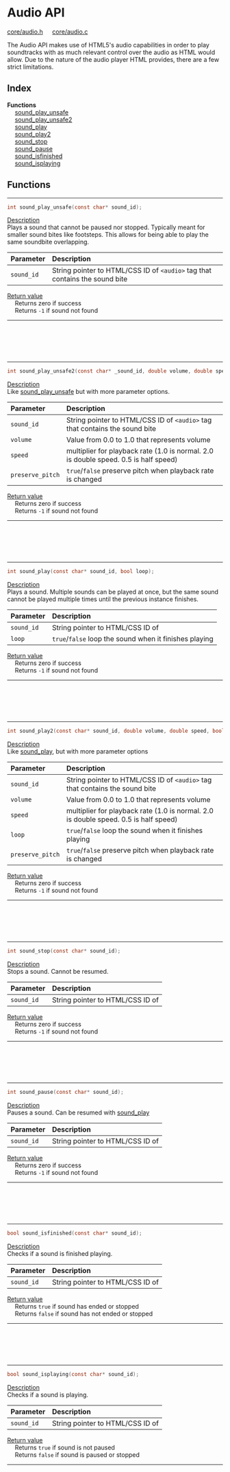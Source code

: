 # Audio API

[core/audio.h](/src/core/audio.h) &emsp; [core/audio.c](/src/core/audio.c)

The Audio API makes use of HTML5's audio capabilities in order to play soundtracks with as much relevant control over the audio as HTML would allow. Due to the nature of the audio player HTML provides, there are a few strict limitations.

<!--##### `int sound_play_unsafe(const char* sound_id);`-->

## Index

**Functions** \
&emsp; [sound_play_unsafe](#sound_play_unsafe) \
&emsp; [sound_play_unsafe2](#sound_play_unsafe2) \
&emsp; [sound_play](#sound_play) \
&emsp; [sound_play2](#sound_play2) \
&emsp; [sound_stop](#sound_stop) \
&emsp; [sound_pause](#sound_pause) \
&emsp; [sound_isfinished](#sound_isfinished) \
&emsp; [sound_isplaying](#sound_isplaying)

## Functions




---

<a name="sound_play_unsafe"></a>
```c
int sound_play_unsafe(const char* sound_id);
```

<ins>Description</ins> \
Plays a sound that cannot be paused nor stopped. Typically meant for smaller sound bites like footsteps. This allows for being able to play the same soundbite overlapping.

| Parameter | Description |
|:---|:---|
| `sound_id` | String pointer to HTML/CSS ID of `<audio>` tag that contains the sound bite |

<ins>Return value</ins> \
&emsp; Returns zero if success \
&emsp; Returns `-1` if sound not found

---
<br><br><br><br>




---

<a name="sound_play_unsafe2"></a>
```c
int sound_play_unsafe2(const char* _sound_id, double volume, double speed, bool preserve_pitch);
```

<ins>Description</ins> \
Like [sound_play_unsafe](#sound_play_unsafe) but with more parameter options.

| Parameter | Description |
|:---|:---|
| `sound_id` | String pointer to HTML/CSS ID of `<audio>` tag that contains the sound bite |
| `volume` | Value from 0.0 to 1.0 that represents volume |
| `speed` | multiplier for playback rate (1.0 is normal. 2.0 is double speed. 0.5 is half speed) |
| `preserve_pitch` | `true`/`false` preserve pitch when playback rate is changed |

<ins>Return value</ins> \
&emsp; Returns zero if success \
&emsp; Returns `-1` if sound not found

---
<br><br><br><br>




---

<a name="sound_play"></a>
```c
int sound_play(const char* sound_id, bool loop);
```

<ins>Description</ins> \
Plays a sound. Multiple sounds can be played at once, but the same sound cannot be played multiple times until the previous instance finishes.

| Parameter | Description |
|:---|:---|
| `sound_id` | String pointer to HTML/CSS ID of <audio> tag that contains the sound bite |
| `loop` | `true`/`false` loop the sound when it finishes playing |

<ins>Return value</ins> \
&emsp; Returns zero if success \
&emsp; Returns `-1` if sound not found

---
<br><br><br><br>




---

<a name="sound_play2"></a>
```c
int sound_play2(const char* sound_id, double volume, double speed, bool loop, bool preserve_pitch);
```

<ins>Description</ins> \
Like [sound_play](#sound_play), but with more parameter options

| Parameter | Description |
|:---|:---|
| `sound_id` | String pointer to HTML/CSS ID of `<audio>` tag that contains the sound bite |
| `volume` | Value from 0.0 to 1.0 that represents volume |
| `speed` | multiplier for playback rate (1.0 is normal. 2.0 is double speed. 0.5 is half speed) |
| `loop` | `true`/`false` loop the sound when it finishes playing |
| `preserve_pitch` | `true`/`false` preserve pitch when playback rate is changed |

<ins>Return value</ins> \
&emsp; Returns zero if success \
&emsp; Returns `-1` if sound not found

---
<br><br><br><br>




---

<a name="sound_stop"></a>
```c
int sound_stop(const char* sound_id);
```

<ins>Description</ins> \
Stops a sound. Cannot be resumed.

| Parameter | Description |
|:---|:---|
| `sound_id` | String pointer to HTML/CSS ID of <audio> tag that contains the sound bite |

<ins>Return value</ins> \
&emsp; Returns zero if success \
&emsp; Returns `-1` if sound not found

---
<br><br><br><br>




---

<a name="sound_pause"></a>
```c
int sound_pause(const char* sound_id);
```

<ins>Description</ins> \
Pauses a sound. Can be resumed with [sound_play](#sound_play)

| Parameter | Description |
|:---|:---|
| `sound_id` | String pointer to HTML/CSS ID of <audio> tag that contains the sound bite |

<ins>Return value</ins> \
&emsp; Returns zero if success \
&emsp; Returns `-1` if sound not found

---
<br><br><br><br>




---

<a name="sound_isfinished"></a>
```c
bool sound_isfinished(const char* sound_id);
```

<ins>Description</ins> \
Checks if a sound is finished playing.

| Parameter | Description |
|:---|:---|
| `sound_id` | String pointer to HTML/CSS ID of <audio> tag that contains the sound bite |

<ins>Return value</ins> \
&emsp; Returns `true` if sound has ended or stopped \
&emsp; Returns `false` if sound has not ended or stopped

---
<br><br><br><br>




---

<a name="sound_isplaying"></a>
```c
bool sound_isplaying(const char* sound_id);
```

<ins>Description</ins> \
Checks if a sound is playing.

| Parameter | Description |
|:---|:---|
| `sound_id` | String pointer to HTML/CSS ID of <audio> tag that contains the sound bite |

<ins>Return value</ins> \
&emsp; Returns `true` if sound is not paused \
&emsp; Returns `false` if sound is paused or stopped

---
